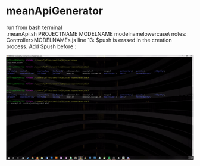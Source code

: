 # meanApiGenerator
run from bash terminal\
.meanApi.sh PROJECTNAME MODELNAME modelnamelowercase\\
notes: Controller>MODELNAMEs.js line 13: $push is erased in the creation process. Add $push before :

![](meanApi.gif)
